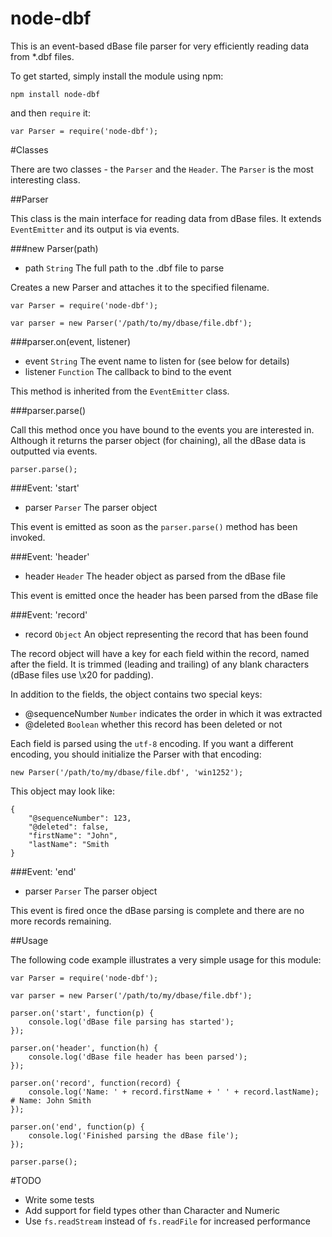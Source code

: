 node-dbf
========

This is an event-based dBase file parser for very efficiently reading data from *.dbf files.

To get started, simply install the module using npm:

    npm install node-dbf

and then `require` it:

    var Parser = require('node-dbf');

#Classes

There are two classes - the `Parser` and the `Header`. The `Parser` is the most interesting class.

##Parser

This class is the main interface for reading data from dBase files. It extends `EventEmitter` and its output is via events.

###new Parser(path)

* path `String` The full path to the .dbf file to parse

Creates a new Parser and attaches it to the specified filename.

    var Parser = require('node-dbf');
    
    var parser = new Parser('/path/to/my/dbase/file.dbf');

###parser.on(event, listener)

* event `String` The event name to listen for (see below for details)
* listener `Function` The callback to bind to the event

This method is inherited from the `EventEmitter` class.

###parser.parse()

Call this method once you have bound to the events you are interested in. Although it returns the parser object (for chaining), all the dBase data is outputted via events.

    parser.parse();

###Event: 'start'

* parser `Parser` The parser object

This event is emitted as soon as the `parser.parse()` method has been invoked.

###Event: 'header'

* header `Header` The header object as parsed from the dBase file

This event is emitted once the header has been parsed from the dBase file

###Event: 'record'

* record `Object` An object representing the record that has been found

The record object will have a key for each field within the record, named after the field. It is trimmed (leading and trailing) of any blank characters (dBase files use \x20 for padding).

In addition to the fields, the object contains two special keys:

* @sequenceNumber `Number` indicates the order in which it was extracted
* @deleted `Boolean` whether this record has been deleted or not

Each field is parsed using the `utf-8` encoding. If you want a different encoding, you should initialize the Parser with that encoding:

    new Parser('/path/to/my/dbase/file.dbf', 'win1252');

This object may look like:

    {
        "@sequenceNumber": 123,
        "@deleted": false,
        "firstName": "John",
        "lastName": "Smith
    }

###Event: 'end'

* parser `Parser` The parser object

This event is fired once the dBase parsing is complete and there are no more records remaining.

##Usage

The following code example illustrates a very simple usage for this module:

    var Parser = require('node-dbf');
    
    var parser = new Parser('/path/to/my/dbase/file.dbf');
    
    parser.on('start', function(p) {
        console.log('dBase file parsing has started');
    });
    
    parser.on('header', function(h) {
        console.log('dBase file header has been parsed');
    });
    
    parser.on('record', function(record) {
        console.log('Name: ' + record.firstName + ' ' + record.lastName); # Name: John Smith
    });
    
    parser.on('end', function(p) {
        console.log('Finished parsing the dBase file');
    });
    
    parser.parse();

#TODO

* Write some tests
* Add support for field types other than Character and Numeric
* Use `fs.readStream` instead of `fs.readFile` for increased performance
